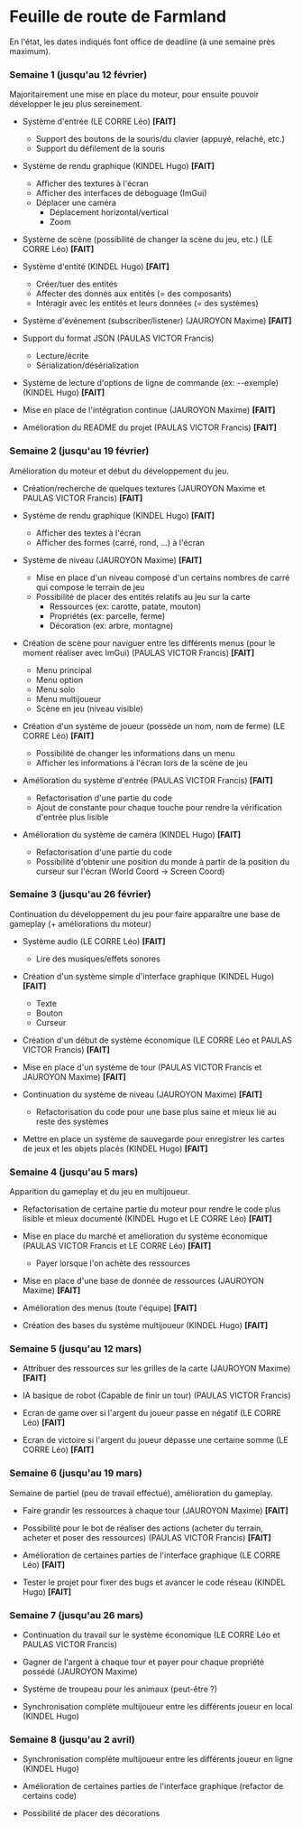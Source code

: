 # Feuille de route de Farmland

En l'état, les dates indiqués font office de deadline (à une semaine près maximum).

### Semaine 1 (jusqu'au 12 février)

Majoritairement une mise en place du moteur, pour ensuite pouvoir développer le jeu plus sereinement.

- Système d'entrée (LE CORRE Léo) **[FAIT]**
	- Support des boutons de la souris/du clavier (appuyé, relaché, etc.)
	- Support du défilement de la souris

- Système de rendu graphique (KINDEL Hugo) **[FAIT]**
	- Afficher des textures à l'écran
	- Afficher des interfaces de déboguage (ImGui)
	- Déplacer une caméra
		- Déplacement horizontal/vertical
		- Zoom

- Système de scène (possibilité de changer la scène du jeu, etc.) (LE CORRE Léo) **[FAIT]**

- Système d'entité (KINDEL Hugo) **[FAIT]**
	- Créer/tuer des entités
	- Affecter des donnés aux entités (= des composants)
	- Intéragir avec les entités et leurs données (= des systèmes)

- Système d'événement (subscriber/listener) (JAUROYON Maxime) **[FAIT]**

- Support du format JSON (PAULAS VICTOR Francis)
	- Lecture/écrite
	- Sérialization/désérialization

- Système de lecture d'options de ligne de commande (ex: --exemple) (KINDEL Hugo) **[FAIT]**

- Mise en place de l'intégration continue (JAUROYON Maxime) **[FAIT]**

- Amélioration du README du projet (PAULAS VICTOR Francis) **[FAIT]**

### Semaine 2 (jusqu'au 19 février)

Amélioration du moteur et début du développement du jeu.

- Création/recherche de quelques textures (JAUROYON Maxime et PAULAS VICTOR Francis) **[FAIT]**

- Système de rendu graphique (KINDEL Hugo) **[FAIT]**
	- Afficher des textes à l'écran
	- Afficher des formes (carré, rond, ...) à l'écran

- Système de niveau (JAUROYON Maxime) **[FAIT]**
	- Mise en place d'un niveau composé d'un certains nombres de carré qui compose le terrain de jeu
	- Possibilité de placer des entités relatifs au jeu sur la carte
		- Ressources (ex: carotte, patate, mouton)
		- Propriétés (ex: parcelle, ferme)
		- Décoration (ex: arbre, montagne)

- Création de scène pour naviguer entre les différents menus (pour le moment réaliser avec ImGui) (PAULAS VICTOR Francis) **[FAIT]**
	- Menu principal
	- Menu option
	- Menu solo
	- Menu multijoueur
	- Scène en jeu (niveau visible)

- Création d'un système de joueur (possède un nom, nom de ferme) (LE CORRE Léo) **[FAIT]**
	- Possibilité de changer les informations dans un menu
	- Afficher les informations à l'écran lors de la scène de jeu

- Amélioration du système d'entrée (PAULAS VICTOR Francis) **[FAIT]**
	- Refactorisation d'une partie du code
	- Ajout de constante pour chaque touche pour rendre la vérification d'entrée plus lisible
	
- Amélioration du système de caméra (KINDEL Hugo) **[FAIT]**
	- Refactorisation d'une partie du code
	- Possibilité d'obtenir une position du monde à partir de la position du curseur sur l'écran (World Coord -> Screen Coord)

### Semaine 3 (jusqu'au 26 février)

Continuation du développement du jeu pour faire apparaître une base de gameplay (+ améliorations du moteur)

- Système audio (LE CORRE Léo) **[FAIT]**
	- Lire des musiques/effets sonores

- Création d'un système simple d'interface graphique (KINDEL Hugo) **[FAIT]**
  	- Texte
	- Bouton
	- Curseur

- Création d'un début de système économique (LE CORRE Léo et PAULAS VICTOR Francis) **[FAIT]**

- Mise en place d'un système de tour (PAULAS VICTOR Francis et JAUROYON Maxime) **[FAIT]**

- Continuation du système de niveau (JAUROYON Maxime) **[FAIT]**
	- Refactorisation du code pour une base plus saine et mieux lié au reste des systèmes
	
- Mettre en place un système de sauvegarde pour enregistrer les cartes de jeux et les objets placés (KINDEL Hugo) **[FAIT]**

### Semaine 4 (jusqu'au 5 mars)

Apparition du gameplay et du jeu en multijoueur.

- Refactorisation de certaine partie du moteur pour rendre le code plus lisible et mieux documenté (KINDEL Hugo et LE CORRE Léo) **[FAIT]**

- Mise en place du marché et amélioration du système économique (PAULAS VICTOR Francis et LE CORRE Léo) **[FAIT]**
	- Payer lorsque l'on achète des ressources

- Mise en place d'une base de donnée de ressources (JAUROYON Maxime) **[FAIT]**

- Amélioration des menus (toute l'équipe) **[FAIT]**

- Création des bases du système multijoueur (KINDEL Hugo) **[FAIT]**

### Semaine 5 (jusqu'au 12 mars)

- Attribuer des ressources sur les grilles de la carte (JAUROYON Maxime) **[FAIT]**

- IA basique de robot (Capable de finir un tour) (PAULAS VICTOR Francis) 

- Ecran de game over si l'argent du joueur passe en négatif (LE CORRE Léo) **[FAIT]**

- Ecran de victoire si l'argent du joueur dépasse une certaine somme (LE CORRE Léo) **[FAIT]**

### Semaine 6 (jusqu'au 19 mars)

Semaine de partiel (peu de travail effectué), amélioration du gameplay.

- Faire grandir les ressources à chaque tour (JAUROYON Maxime) **[FAIT]**

- Possibilité pour le bot de réaliser des actions (acheter du terrain, acheter et poser des ressources) (PAULAS VICTOR Francis) **[FAIT]**

- Amélioration de certaines parties de l'interface graphique (LE CORRE Léo) **[FAIT]**

- Tester le projet pour fixer des bugs et avancer le code réseau (KINDEL Hugo) **[FAIT]**

### Semaine 7 (jusqu'au 26 mars)

- Continuation du travail sur le système économique (LE CORRE Léo et PAULAS VICTOR Francis)

- Gagner de l'argent à chaque tour et payer pour chaque propriété possédé (JAUROYON Maxime)

- Système de troupeau pour les animaux (peut-être ?)

- Synchronisation complète multijoueur entre les différents joueur en local (KINDEL Hugo)

### Semaine 8 (jusqu'au 2 avril)

- Synchronisation complète multijoueur entre les différents joueur en ligne (KINDEL Hugo)

- Amélioration de certaines parties de l'interface graphique (refactor de certains code)

- Possibilité de placer des décorations
